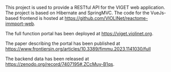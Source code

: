 This project is used to provide a RESTful API for the VIGET web application. The project is based on Hibernate and SpringMVC. The code for the VueJs-based frontend is hosted at https://github.com/VIOLINet/reactome-immport-web.

The full function portal has been deployed at https://viget.violinet.org. 

The paper describing the portal has been published at https://www.frontiersin.org/articles/10.3389/fimmu.2023.1141030/full

The backend data has been released at https://zenodo.org/record/7407195#.ZCcMuy-B1qs.

